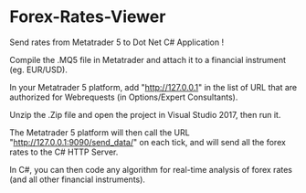 # Forex-Rates-Viewer
Send rates from Metatrader 5 to Dot Net C# Application !

Compile the .MQ5 file in Metatrader and attach it to a financial instrument (eg. EUR/USD).

In your Metatrader 5 platform, add "http://127.0.0.1" in the list of URL that are authorized for Webrequests (in Options/Expert Consultants).

Unzip the .Zip file and open the project in Visual Studio 2017, then run it.

The Metatrader 5 platform will then call the URL "http://127.0.0.1:9090/send_data/" on each tick, and will send all the forex rates to the C# HTTP Server.

In C#, you can then code any algorithm for real-time analysis of forex rates (and all other financial instruments).

